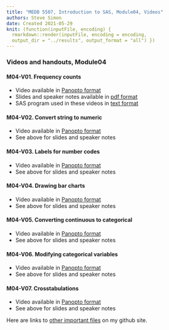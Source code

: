 ```yaml
---
title: "MEDB 5507, Introduction to SAS, Module04, Videos"
authors: Steve Simon
date: Created 2021-05-29
knit: (function(inputFile, encoding) {
  rmarkdown::render(inputFile, encoding = encoding,
  output_dir = "../results", output_format = "all") }) 
---
```


### Videos and handouts, Module04

#### M04-V01. Frequency counts

+ Video available in [Panopto format][m04v01]
+ Slides and speaker notes available in [pdf format][git1]
+ SAS program used in these videos in [text format][git2]

#### M04-V02. Convert string to numeric

+ Video available in [Panopto format][m04v02]
+ See above for slides and speaker notes

#### M04-V03. Labels for number codes
+ Video available in [Panopto format][m04v03]
+ See above for slides and speaker notes

#### M04-V04. Drawing bar charts
+ Video available in [Panopto format][m04v04]
+ See above for slides and speaker notes

#### M04-V05. Converting continuous to categorical
+ Video available in [Panopto format][m04v05]
+ See above for slides and speaker notes

#### M04-V06. Modifying categorical variables
+ Video available in [Panopto format][m04v06]
+ See above for slides and speaker notes

#### M04-V07. Crosstabulations
+ Video available in [Panopto format][m04v07]
+ See above for slides and speaker notes

Here are links to [other important files][readme] on my github site.

[readme]: https://github.com/pmean/introduction-to-SAS/blob/master/README.md

[git1]: https://github.com/pmean/introduction-to-SAS/blob/master/results/m04-5507-simon-slides-and-speaker-notes.pdf
[git2]: https://github.com/pmean/introduction-to-SAS/blob/master/src/m04-5507-simon-categorical-variables.sas

[m04v01]: https://umkc.hosted.panopto.com/Panopto/Pages/Viewer.aspx?id=746cc8d9-c4f9-42ea-a043-ad640159e272
[m04v02]: https://umkc.hosted.panopto.com/Panopto/Pages/Viewer.aspx?id=3877b83b-33ec-4550-8e62-ad64015b9b0b
[m04v03]: https://umkc.hosted.panopto.com/Panopto/Pages/Viewer.aspx?id=86f5eee5-87ae-4ad4-95ee-ad64015dbf0a
[m04v04]: https://umkc.hosted.panopto.com/Panopto/Pages/Viewer.aspx?id=894ff2ca-2cbe-49a2-a5fa-ad64015f1396
[m04v05]: https://umkc.hosted.panopto.com/Panopto/Pages/Viewer.aspx?id=51ae4c86-ca1b-4964-b5bb-ad6401617818
[m04v06]: https://umkc.hosted.panopto.com/Panopto/Pages/Viewer.aspx?id=639a8277-6177-4fc5-84ec-ad640164d171
[m04v07]: https://umkc.hosted.panopto.com/Panopto/Pages/Viewer.aspx?id=60c17371-49ee-41f0-ba40-ad64016679e1
